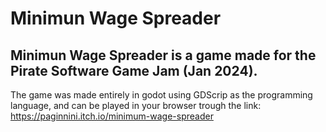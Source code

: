 # Minimun Wage Spreader

## Minimun Wage Spreader is a game made for the Pirate Software Game Jam (Jan 2024). 
The game was made entirely in godot using GDScrip as the programming language, and can be played in your browser trough the link:
https://paginnini.itch.io/minimum-wage-spreader

